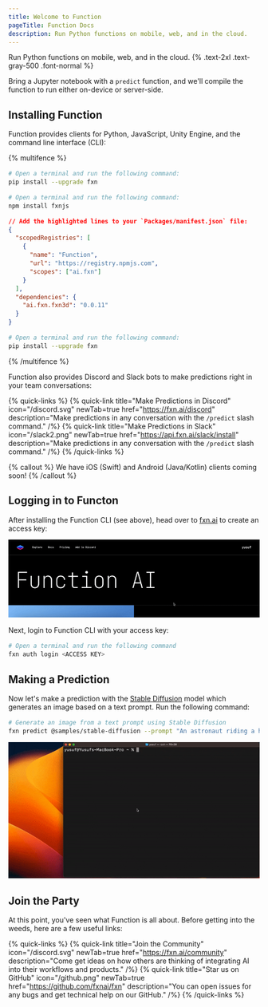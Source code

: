 ```yaml
---
title: Welcome to Function
pageTitle: Function Docs
description: Run Python functions on mobile, web, and in the cloud.
---
```


Run Python functions on mobile, web, and in the cloud. {% .text-2xl .text-gray-500 .font-normal %}

Bring a Jupyter notebook with a `predict` function, and we'll compile the function to run either on-device or server-side.

## Installing Function
Function provides clients for Python, JavaScript, Unity Engine, and the command line interface (CLI):

{% multifence %}

```bash {% framework="python" %}
# Open a terminal and run the following command:
pip install --upgrade fxn
```

```bash {% framework="javascript" %}
# Open a terminal and run the following command:
npm install fxnjs
```

```json {% framework="unity" highlight=["3..9", 11] %}
// Add the highlighted lines to your `Packages/manifest.json` file:
{
  "scopedRegistries": [
    {
      "name": "Function",
      "url": "https://registry.npmjs.com",
      "scopes": ["ai.fxn"]
    }
  ],
  "dependencies": {
    "ai.fxn.fxn3d": "0.0.11"
  }
}
```

```bash {% framework="cli" %}
# Open a terminal and run the following command:
pip install --upgrade fxn
```

{% /multifence %}

Function also provides Discord and Slack bots to make predictions right in your team conversations:

{% quick-links %}
{% quick-link title="Make Predictions in Discord" icon="/discord.svg" newTab=true href="https://fxn.ai/discord" description="Make predictions in any conversation with the `/predict` slash command." /%}
{% quick-link title="Make Predictions in Slack" icon="/slack2.png" newTab=true href="https://api.fxn.ai/slack/install" description="Make predictions in any conversation with the `/predict` slash command." /%}
{% /quick-links %}

{% callout %} We have iOS (Swift) and Android (Java/Kotlin) clients coming soon! {% /callout %}

## Logging in to Functon
After installing the Function CLI (see above), head over to [fxn.ai](https://fxn.ai/settings/developer) to create an access key:

![generate access key](https://raw.githubusercontent.com/fxnai/.github/main/access_key.gif)

Next, login to Function CLI with your access key:

```bash {% framework="cli" %}
# Open a terminal and run the following command
fxn auth login <ACCESS KEY>
```


## Making a Prediction
Now let's make a prediction with the [Stable Diffusion](https://fxn.ai/@samples/stable-diffusion) model which generates an image based on a text prompt. Run the following command:

```bash
# Generate an image from a text prompt using Stable Diffusion
fxn predict @samples/stable-diffusion --prompt "An astronaut riding a horse on mars"
```

![predict](https://raw.githubusercontent.com/fxnai/.github/main/predict.gif)

## Join the Party
At this point, you've seen what Function is all about. Before getting into the weeds, here are a few useful links:

{% quick-links %}
{% quick-link title="Join the Community" icon="/discord.svg" newTab=true href="https://fxn.ai/community" description="Come get ideas on how others are thinking of integrating AI into their workflows and products." /%}
{% quick-link title="Star us on GitHub" icon="/github.png" newTab=true href="https://github.com/fxnai/fxn" description="You can open issues for any bugs and get technical help on our GitHub." /%}
{% /quick-links %}